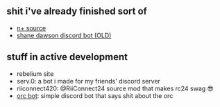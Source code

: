 
## shit i've already finished sort of 
- [n+ source](https://github.com/frickinfire/nplus)
- [shane dawson discord bot (OLD)](https://github.com/frickinfire/shane)
## stuff in active development
- rebelium site 
- serv.0: a bot i made for my friends' discord server
- riiconnect420: @RiiConnect24 source mod that makes rc24 swag :sunglasses:
- [orc bot](https://github.com/frickinfire/orcbot): simple discord bot that says shit about the orc


<!--
**frickinfire/frickinfire** is a ✨ _special_ ✨ repository because its `README.md` (this file) appears on your GitHub profile.

Here are some ideas to get you started:

- 🔭 I’m currently working on ...
- 🌱 I’m currently learning ...
- 👯 I’m looking to collaborate on ...
- 🤔 I’m looking for help with ...
- 💬 Ask me about ...
- 📫 How to reach me: ...
- 😄 Pronouns: ...
- ⚡ Fun fact: ...
-->
